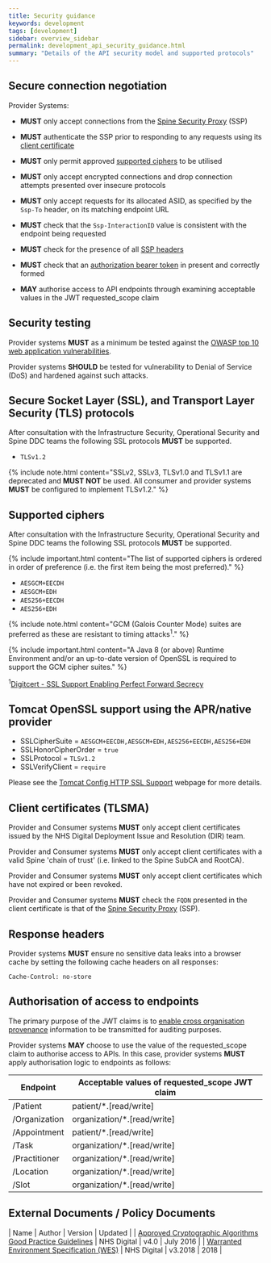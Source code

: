 ```yaml
---
title: Security guidance
keywords: development
tags: [development]
sidebar: overview_sidebar
permalink: development_api_security_guidance.html
summary: "Details of the API security model and supported protocols"
---
```


## Secure connection negotiation ##

Provider Systems:

- **MUST** only accept connections from the [Spine Security Proxy](integration_spine_security_proxy_implementation_guide.html) (SSP)

- **MUST** authenticate the SSP prior to responding to any requests using its [client certificate](development_api_security_guidance.html#client-certificates-tlsma)

- **MUST** only permit approved [supported ciphers](development_api_security_guidance.html#supported-ciphers) to be utilised

- **MUST** only accept encrypted connections and drop connection attempts presented over insecure protocols

- **MUST** only accept requests for its allocated ASID, as specified by the `Ssp-To` header, on its matching endpoint URL

- **MUST** check that the `Ssp-InteractionID` value is consistent with the endpoint being requested

- **MUST** check for the presence of all [SSP headers](integration_spine_security_proxy_implementation_guide.html#consumer)

- **MUST** check that an [authorization bearer token](integration_cross_organisation_audit_and_provenance.html#cross-organisation-audit-and-provenance-transport) in present and correctly formed

- **MAY** authorise access to API endpoints through examining acceptable values in the JWT requested_scope claim

## Security testing ##

Provider systems **MUST** as a minimum be tested against the [OWASP top 10 web application vulnerabilities](https://www.owasp.org/index.php/Top_10_2013-Top_10).

Provider systems **SHOULD** be tested for vulnerability to Denial of Service (DoS) and hardened against such attacks.

## Secure Socket Layer (SSL), and Transport Layer Security (TLS) protocols ##

After consultation with the Infrastructure Security, Operational Security and Spine DDC teams the following SSL protocols **MUST** be supported.

- `TLSv1.2`

{% include note.html content="SSLv2, SSLv3, TLSv1.0 and TLSv1.1 are deprecated and **MUST NOT** be used. All consumer and provider systems **MUST** be configured to implement TLSv1.2." %}

## Supported ciphers ##

After consultation with the Infrastructure Security, Operational Security and Spine DDC teams the following SSL protocols **MUST** be supported.

{% include important.html content="The list of supported ciphers is ordered in order of preference (i.e. the first item being the most preferred)." %}

- `AESGCM+EECDH`
- `AESGCM+EDH`
- `AES256+EECDH`
- `AES256+EDH`

{% include note.html content="GCM (Galois Counter Mode) suites are preferred as these are resistant to timing attacks<sup>1</sup>." %}

{% include important.html content="A Java 8 (or above) Runtime Environment and/or an up-to-date version of OpenSSL is required to support the GCM cipher suites." %}

<sup>1</sup>[Digitcert - SSL Support Enabling Perfect Forward Secrecy](https://www.digicert.com/ssl-support/ssl-enabling-perfect-forward-secrecy.htm)

## Tomcat OpenSSL support using the APR/native provider ##

- SSLCipherSuite = `AESGCM+EECDH,AESGCM+EDH,AES256+EECDH,AES256+EDH`
- SSLHonorCipherOrder = `true`
- SSLProtocol = `TLSv1.2`
- SSLVerifyClient = `require`

Please see the [Tomcat Config HTTP SSL Support](https://tomcat.apache.org/tomcat-8.0-doc/config/http.html#SSL_Support) webpage for more details.

## Client certificates (TLSMA) ##

Provider and Consumer systems **MUST** only accept client certificates issued by the NHS Digital Deployment Issue and Resolution (DIR) team.

Provider and Consumer systems **MUST** only accept client certificates with a valid Spine 'chain of trust' (i.e. linked to the Spine SubCA and RootCA).

Provider and Consumer systems **MUST** only accept client certificates which have not expired or been revoked.

Provider and Consumer systems **MUST** check the `FQDN` presented in the client certificate is that of the [Spine Security Proxy](integration_spine_security_proxy_implementation_guide.html) (SSP).

## Response headers ##

Provider systems **MUST** ensure no sensitive data leaks into a browser cache by setting the following cache headers on all responses:

```http
Cache-Control: no-store
```


## Authorisation of access to endpoints ##

The primary purpose of the JWT claims is to [enable cross organisation provenance](integration_cross_organisation_audit_and_provenance.html#cross-organisation-audit-provenance-transport) information to be transmitted for auditing purposes.

Provider systems **MAY** choose to use the value of the requested_scope claim to authorise access to APIs. In this case, provider systems **MUST** apply authorisation logic to endpoints as follows:

| Endpoint | Acceptable values of requested_scope JWT claim |
|-------- | -----------------------------------|
| /Patient | patient/*.[read/write] |
| /Organization | organization/*.[read/write] |
| /Appointment |patient/*.[read/write] |
| /Task | organization/*.[read/write] |
| /Practitioner | organization/*.[read/write] |
| /Location | organization/*.[read/write] |
| /Slot | organization/*.[read/write] |


## External Documents / Policy Documents ##

| Name | Author | Version | Updated |
| [Approved Cryptographic Algorithms Good Practice Guidelines](http://webarchive.nationalarchives.gov.uk/20161021125701/http:/systems.digital.nhs.uk/infogov/security/infrasec/gpg/acs.pdf) | NHS Digital | v4.0 | July 2016 |
| [Warranted Environment Specification (WES)](https://digital.nhs.uk/spine/technical-information-warranted-environment-specification) | NHS Digital | v3.2018 | 2018 |
